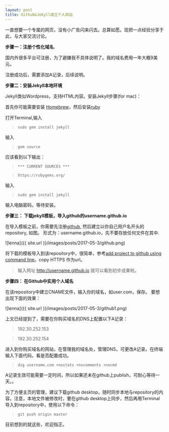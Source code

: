 ```yaml
---
layout: post
title: Github&Jekyll成立个人网站
---
```


一直想要一个专属的网页，没有小广告闪来闪去。总算如愿。现把一点经验分享于此，与大家交流讨论。

**步骤一：注册个性化域名.**

国内外很多平台可注册，为了避嫌我不具体说明了。我的域名费用一年大概9美元。

注册成功后，需要添加A记录，后续说明。

**步骤二：安装Jekyll本地环境**

Jekyll类似Wordpress，支持HTML内容。安装Jekyll步骤(for mac)：

首先你可能需要安装 [Homebrew](https://coolestguidesontheplanet.com/installing-homebrew-on-os-x-el-capitan-10-11-package-manager-for-unix-apps/)，然后安装[ruby](https://www.ruby-lang.org/zh_tw/documentation/installation/#homebrew)

打开Terminal,输入

> `sudo gem install jekyll`

输入
> `gem source`

应该看到以下输出：

> `*** CURRENT SOURCES ***`

> `https://rubygems.org/`

输入

>`sudo gem install jekyll`

输入电脑密码，等待安装。

**步骤三： 下载jekyll模板，导入github的username.github.io**

在导入模板之前，你需要先注册[github](https://github.com/), 然后建立以你自己用户名开头的repository, 如图。 形式为：username.github.io，先不要存放任何文件在其中.

![lenna]({{ site.url }}/images/posts/2017-05-3/github.png)

将下载的模板导入到该repository中，很简单，参考[add project to github using command line](https://help.github.com/articles/adding-an-existing-project-to-github-using-the-command-line/)。copy HTTPS 作为url。

> 输入网址 http://username.github.io 就可以看到初步成果啦。

**步骤四： 在Github中实用个人域名**

在该repository中建立CNAME文件，输入你的域名，如user.com，保存。
要想出现下面的效果：

![lenna]({{ site.url }}/images/posts/2017-05-3/github1.png)

上文已经提到了，需要在你购买域名的DNS上配置以下A记录：

> 192.30.252.153

> 192.30.252.154

进入到你购买域名的网站，在管理我的域名处，管理DNS，可更改A记录。在终端输入下面代码，看是否配置成功。

> `dig username.com +nostats +nocomments +nocmd`

A记录生效可能需要一定时间，所以如果还未在github上publish，可耐心等待一天。。


为了方便主页的管理，建议下载github desktop，随时同步本地与repository的内容。注意，本地文件被修改时，要在github desktop上同步，然后再用Terminal导入到repository中，使用以下命令：

> `git push origin master`


目前想到的就这些，欢迎指正。

























